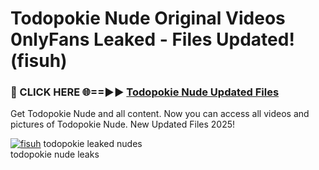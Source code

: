 # Todopokie Nude Original Videos 0nlyFans Leaked - Files Updated! (fisuh)

<h3>🔴 CLICK HERE 🌐==►► <a href="https://tinyurl.com/4mcuefdz" rel="nofollow">Todopokie Nude Updated Files</a></h3>

Get Todopokie Nude and all content. Now you can access all videos and pictures of Todopokie Nude. New Updated Files 2025!

[![fisuh](https://i.imgur.com/StAQSOY.gif)](https://tinyurl.com/4mcuefdz)
todopokie leaked nudes<br>
todopokie nude leaks